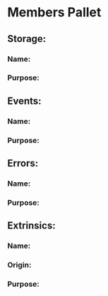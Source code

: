 # Members Pallet
## Storage:
### Name: 
### Purpose:

## Events:
### Name: 
### Purpose:

## Errors:
### Name:
### Purpose:

## Extrinsics:
### Name: 
### Origin:
### Purpose: